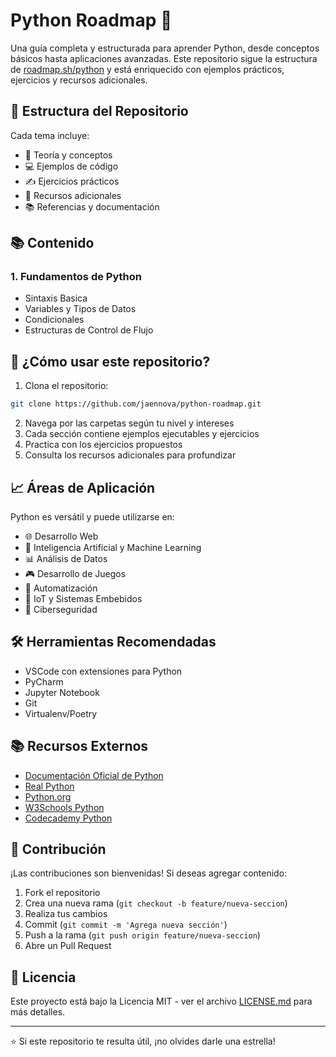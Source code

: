 # Python Roadmap 🐍

Una guía completa y estructurada para aprender Python, desde conceptos básicos hasta aplicaciones avanzadas. Este repositorio sigue la estructura de [roadmap.sh/python](https://roadmap.sh/python) y está enriquecido con ejemplos prácticos, ejercicios y recursos adicionales.

## 🎯 Estructura del Repositorio

Cada tema incluye:
- 📝 Teoría y conceptos
- 💻 Ejemplos de código
- ✍️ Ejercicios prácticos
- 🔗 Recursos adicionales
- 📚 Referencias y documentación

## 📚 Contenido

### 1. Fundamentos de Python
- Sintaxis Basica
- Variables y Tipos de Datos
- Condicionales
- Estructuras de Control de Flujo


## 🚀 ¿Cómo usar este repositorio?

1. Clona el repositorio:
```bash
git clone https://github.com/jaennova/python-roadmap.git
```

2. Navega por las carpetas según tu nivel y intereses
3. Cada sección contiene ejemplos ejecutables y ejercicios
4. Practica con los ejercicios propuestos
5. Consulta los recursos adicionales para profundizar

## 📈 Áreas de Aplicación

Python es versátil y puede utilizarse en:
- 🌐 Desarrollo Web
- 🤖 Inteligencia Artificial y Machine Learning
- 📊 Análisis de Datos
- 🎮 Desarrollo de Juegos
- 🔧 Automatización
- 📱 IoT y Sistemas Embebidos
- 🔐 Ciberseguridad

## 🛠️ Herramientas Recomendadas

- VSCode con extensiones para Python
- PyCharm
- Jupyter Notebook
- Git
- Virtualenv/Poetry

## 📚 Recursos Externos

- [Documentación Oficial de Python](https://docs.python.org/)
- [Real Python](https://realpython.com/)
- [Python.org](https://www.python.org/)
- [W3Schools Python](https://www.w3schools.com/python/)
- [Codecademy Python](https://www.codecademy.com/learn/learn-python-3)

## 🤝 Contribución

¡Las contribuciones son bienvenidas! Si deseas agregar contenido:

1. Fork el repositorio
2. Crea una nueva rama (`git checkout -b feature/nueva-seccion`)
3. Realiza tus cambios
4. Commit (`git commit -m 'Agrega nueva sección'`)
5. Push a la rama (`git push origin feature/nueva-seccion`)
6. Abre un Pull Request

## 📝 Licencia

Este proyecto está bajo la Licencia MIT - ver el archivo [LICENSE.md](LICENSE.md) para más detalles.

---

⭐️ Si este repositorio te resulta útil, ¡no olvides darle una estrella!